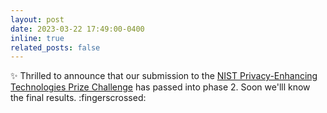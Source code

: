 ```yaml
---
layout: post
date: 2023-03-22 17:49:00-0400
inline: true
related_posts: false
---
```


:sparkles: Thrilled to announce that our submission to the [NIST Privacy-Enhancing Technologies Prize Challenge](https://petsprizechallenges.com/)  has passed into phase 2. Soon we'lll know the final results. :fingerscrossed: 